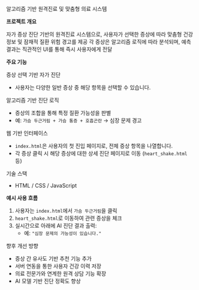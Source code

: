 알고리즘 기반 원격진료 및 맞춤형 의료 시스템  

**프로젝트 개요**

자가 증상 진단 기반의 원격진료 시스템으로, 사용자가 선택한 증상에 따라 맞춤형 건강 정보 및 잠재적 질환 위험 경고를 제공
각 증상은 알고리즘 로직에 따라 분석되며, 예측 결과는 직관적인 UI를 통해 즉시 사용자에게 전달


**주요 기능**

증상 선택 기반 자가 진단  
- 사용자는 다양한 일반 증상 중 해당 항목을 선택할 수 있습니다.

알고리즘 기반 진단 로직  
- 증상의 조합을 통해 특정 질환 가능성을 판별
- 예: `가슴 두근거림 + 가슴 통증 + 호흡곤란` → 심장 문제 경고

웹 기반 인터페이스  
- `index.html`은 사용자의 첫 진입 페이지로, 전체 증상 항목을 나열합니다.
- 각 증상 클릭 시 해당 증상에 대한 상세 진단 페이지로 이동 (`heart_shake.html` 등)

기술 스택
- HTML / CSS / JavaScript



**예시 사용 흐름**

1. 사용자는 `index.html`에서 `가슴 두근거림`을 클릭
2. `heart_shake.html`로 이동하여 관련 증상을 체크
3. 실시간으로 아래에 AI 진단 결과 출력:
   - 예: `"심장 문제의 가능성이 있습니다."`

향후 개선 방향
- 증상 간 유사도 기반 추천 기능 추가
- 서버 연동을 통한 사용자 건강 이력 저장
- 의료 전문가와 연계한 원격 상담 기능 확장
- AI 모델 기반 진단 정확도 향상
